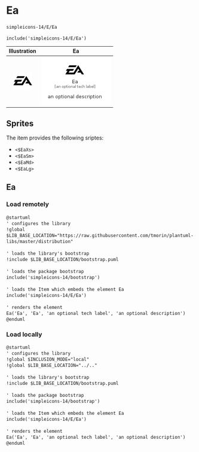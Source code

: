 # Ea


```text
simpleicons-14/E/Ea
```

```text
include('simpleicons-14/E/Ea')
```



| Illustration | Ea |
| :---: | :---: |
| ![illustration for Illustration](../../simpleicons-14/E/Ea.png) | ![illustration for Ea](../../simpleicons-14/E/Ea.Local.png) |



## Sprites
The item provides the following sriptes:

- `<$EaXs>`
- `<$EaSm>`
- `<$EaMd>`
- `<$EaLg>`





## Ea

### Load remotely
```plantuml
@startuml
' configures the library
!global $LIB_BASE_LOCATION="https://raw.githubusercontent.com/tmorin/plantuml-libs/master/distribution"

' loads the library's bootstrap
!include $LIB_BASE_LOCATION/bootstrap.puml

' loads the package bootstrap
include('simpleicons-14/bootstrap')

' loads the Item which embeds the element Ea
include('simpleicons-14/E/Ea')

' renders the element
Ea('Ea', 'Ea', 'an optional tech label', 'an optional description')
@enduml
```

### Load locally
```plantuml
@startuml
' configures the library
!global $INCLUSION_MODE="local"
!global $LIB_BASE_LOCATION="../.."

' loads the library's bootstrap
!include $LIB_BASE_LOCATION/bootstrap.puml

' loads the package bootstrap
include('simpleicons-14/bootstrap')

' loads the Item which embeds the element Ea
include('simpleicons-14/E/Ea')

' renders the element
Ea('Ea', 'Ea', 'an optional tech label', 'an optional description')
@enduml
```

